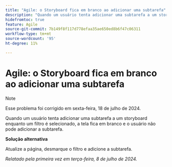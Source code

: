 ```yaml
---
title: "Agile: o Storyboard fica em branco ao adicionar uma subtarefa"
description: "Quando um usuário tenta adicionar uma subtarefa a um storyboard enquanto um filtro é selecionado, a tela fica em branco e o usuário não pode adicionar a subtarefa."
hidefromtoc: true
feature: Agile
source-git-commit: 7b149f8f117d778efaa35ae650ed8b6f47c06311
workflow-type: tm+mt
source-wordcount: '95'
ht-degree: 11%

---
```



# Agile: o Storyboard fica em branco ao adicionar uma subtarefa

>[!NOTE]
>
>Esse problema foi corrigido em sexta-feira, 18 de julho de 2024.

Quando um usuário tenta adicionar uma subtarefa a um storyboard enquanto um filtro é selecionado, a tela fica em branco e o usuário não pode adicionar a subtarefa.

**Solução alternativa**

Atualize a página, desmarque o filtro e adicione a subtarefa.

_Relatado pela primeira vez em terça-feira, 8 de julho de 2024._
